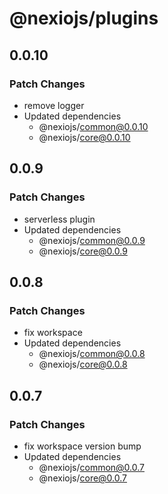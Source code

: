 # @nexiojs/plugins

## 0.0.10

### Patch Changes

- remove logger
- Updated dependencies
  - @nexiojs/common@0.0.10
  - @nexiojs/core@0.0.10

## 0.0.9

### Patch Changes

- serverless plugin
- Updated dependencies
  - @nexiojs/common@0.0.9
  - @nexiojs/core@0.0.9

## 0.0.8

### Patch Changes

- fix workspace
- Updated dependencies
  - @nexiojs/common@0.0.8
  - @nexiojs/core@0.0.8

## 0.0.7

### Patch Changes

- fix workspace version bump
- Updated dependencies
  - @nexiojs/common@0.0.7
  - @nexiojs/core@0.0.7

